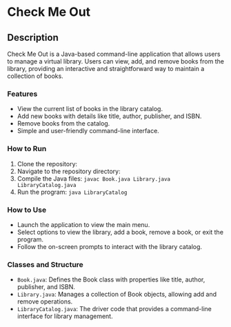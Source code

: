 # Check Me Out

## Description

Check Me Out is a Java-based command-line application that allows users to manage a virtual library. Users can view, add, and remove books from the library, providing an interactive and straightforward way to maintain a collection of books.

### Features

- View the current list of books in the library catalog.
- Add new books with details like title, author, publisher, and ISBN.
- Remove books from the catalog.
- Simple and user-friendly command-line interface.

### How to Run

1. Clone the repository:
2. Navigate to the repository directory:
3. Compile the Java files: `javac Book.java Library.java LibraryCatalog.java`
4. Run the program: `java LibraryCatalog`

### How to Use

- Launch the application to view the main menu.
- Select options to view the library, add a book, remove a book, or exit the program.
- Follow the on-screen prompts to interact with the library catalog.

### Classes and Structure

- `Book.java`: Defines the Book class with properties like title, author, publisher, and ISBN.
- `Library.java`: Manages a collection of Book objects, allowing add and remove operations.
- `LibraryCatalog.java`: The driver code that provides a command-line interface for library management.
